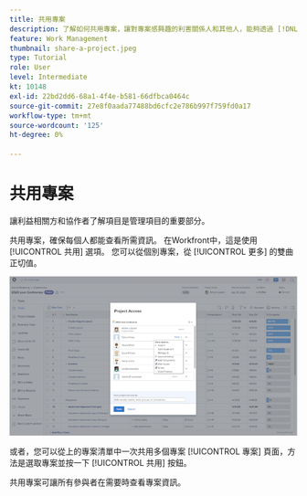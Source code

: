 ```yaml
---
title: 共用專案
description: 了解如何共用專案，讓對專案感興趣的利害關係人和其他人，能夠透過 [!DNL  Workfront].
feature: Work Management
thumbnail: share-a-project.jpeg
type: Tutorial
role: User
level: Intermediate
kt: 10148
exl-id: 22bd2dd6-68a1-4f4e-b581-66dfbca0464c
source-git-commit: 27e8f0aada77488bd6cfc2e786b997f759fd0a17
workflow-type: tm+mt
source-wordcount: '125'
ht-degree: 0%

---
```


# 共用專案

讓利益相關方和協作者了解項目是管理項目的重要部分。

共用專案，確保每個人都能查看所需資訊。 在Workfront中，這是使用 [!UICONTROL 共用] 選項。 您可以從個別專案，從 [!UICONTROL 更多] 的雙曲正切值。

![項目訪問窗口](assets/planner-fund-share-project-smaller.png)

或者，您可以從上的專案清單中一次共用多個專案 [!UICONTROL 專案] 頁面，方法是選取專案並按一下 [!UICONTROL 共用] 按鈕。

共用專案可讓所有參與者在需要時查看專案資訊。

<!---
Learn More Icon
Share permissions on objects
Share a project
--->
